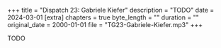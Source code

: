 +++
title = "Dispatch 23: Gabriele Kiefer"
description = "TODO"
date = 2024-03-01
[extra]
chapters = true
byte_length = ""
duration = ""
original_date = 2000-01-01 
file = "TG23-Gabriele-Kiefer.mp3"
+++

TODO